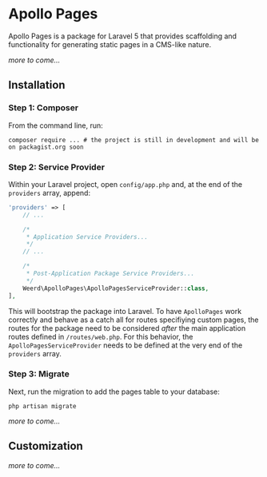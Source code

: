 # Apollo Pages

Apollo Pages is a package for Laravel 5 that provides scaffolding and functionality for generating static pages in a CMS-like nature.

_more to come..._

## Installation

### Step 1: Composer

From the command line, run:

```shell
composer require ... # the project is still in development and will be on packagist.org soon
```

### Step 2: Service Provider

Within your Laravel project, open `config/app.php` and, at the end of the `providers` array, append:

```php
'providers' => [
    // ...

    /*
     * Application Service Providers...
     */
    // ...

    /*
     * Post-Application Package Service Providers...
     */
    Weerd\ApolloPages\ApolloPagesServiceProvider::class,
],
```

This will bootstrap the package into Laravel. To have `ApolloPages` work correctly and behave as a catch all for routes specifiying custom pages, the routes for the package need to be considered _after_ the main application routes defined in `/routes/web.php`. For this behavior, the `ApolloPagesServiceProvider` needs to be defined at the very end of the `providers` array.

### Step 3: Migrate

Next, run the migration to add the pages table to your database:

```shell
php artisan migrate
```


_more to come..._



## Customization

_more to come..._
